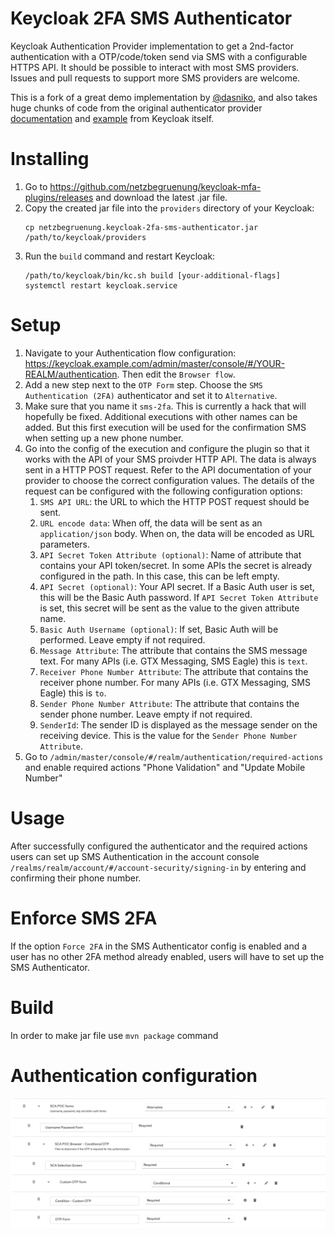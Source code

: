 # Keycloak 2FA SMS Authenticator

Keycloak Authentication Provider implementation to get a 2nd-factor authentication with a OTP/code/token send via SMS with a configurable HTTPS API.
It should be possible to interact with most SMS providers. Issues and pull requests to support more SMS providers are welcome.

This is a fork of a great demo implementation by [@dasniko](https://github.com/dasniko/keycloak-2fa-sms-authenticator), and also takes huge chunks of code
from the original authenticator provider [documentation](https://www.keycloak.org/docs/latest/server_development/index.html#_auth_spi) and [example](https://github.com/keycloak/keycloak/tree/main/examples/providers/authenticator) from Keycloak itself.

# Installing
1. Go to https://github.com/netzbegruenung/keycloak-mfa-plugins/releases and download
   the latest .jar file.
1. Copy the created jar file into the `providers` directory of your Keycloak:
   ```shell
   cp netzbegruenung.keycloak-2fa-sms-authenticator.jar /path/to/keycloak/providers
   ```
1. Run the `build` command and restart Keycloak:
   ```shell
   /path/to/keycloak/bin/kc.sh build [your-additional-flags]
   systemctl restart keycloak.service
   ```

# Setup
1. Navigate to your Authentication flow configuration: https://keycloak.example.com/admin/master/console/#/YOUR-REALM/authentication. Then edit the `Browser flow`.
1. Add a new step next to the `OTP Form` step. Choose the `SMS Authentication (2FA)` authenticator and set it to `Alternative`.
1. Make sure that you name it `sms-2fa`. This is currently a hack that will hopefully be fixed. Additional executions with other names can be added. But this first execution will be used for the confirmation SMS when setting up a new phone number.
1. Go into the config of the execution and configure the plugin so that it works with the API of your SMS proivder HTTP API. The data is always sent in a HTTP POST request. Refer to the API documentation of your provider to choose the correct configuration values. The details of the request can be configured with the following configuration options:
   1. `SMS API URL`: the URL to which the HTTP POST request should be sent.
   1. `URL encode data`: When off, the data will be sent as an `application/json` body. When on, the data will be encoded as URL parameters.
   1. `API Secret Token Attribute (optional)`: Name of attribute that contains your API token/secret. In some APIs the secret is already configured in the path. In this case, this can be left empty.
   1. `API Secret (optional)`: Your API secret. If a Basic Auth user is set, this will be the Basic Auth password. If `API Secret Token Attribute` is set, this secret will be sent as the value to the given attribute name.
   1. `Basic Auth Username (optional)`: If set, Basic Auth will be performed. Leave empty if not required.
   1. `Message Attribute`: The attribute that contains the SMS message text. For many APIs (i.e. GTX Messaging, SMS Eagle) this is `text`.
   1. `Receiver Phone Number Attribute`: The attribute that contains the receiver phone number. For many APIs (i.e. GTX Messaging, SMS Eagle) this is `to`.
   1. `Sender Phone Number Attribute`: The attribute that contains the sender phone number. Leave empty if not required.
   1. `SenderId`: The sender ID is displayed as the message sender on the receiving device. This is the value for the `Sender Phone Number Attribute`.
1. Go to `/admin/master/console/#/realm/authentication/required-actions` and enable required actions "Phone Validation" and "Update Mobile Number"

# Usage
After successfully configured the authenticator and the required actions users can set up SMS Authentication in the
account console `/realms/realm/account/#/account-security/signing-in` by entering and confirming their phone number.

# Enforce SMS 2FA
If the option `Force 2FA` in the SMS Authenticator config is enabled and a user has no other 2FA method already enabled,
users will have to set up the SMS Authenticator.

# Build
In order to make jar file use `mvn package` command

# Authentication configuration
![Alt text](Screenshot%202024-10-31%20at%2011.22.35.png)